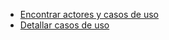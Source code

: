 
* [Encontrar actores y casos de uso](EncontrarActoresYCasosDeUso.md)
* [Detallar casos de uso](CasosDeUsoDetallados/DetallarCasosDeUso.md)
